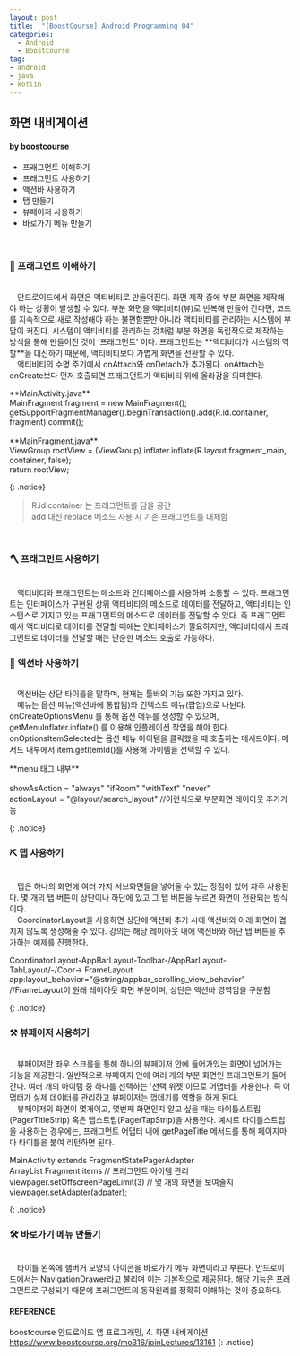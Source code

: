 ```yaml
---
layout: post
title:  "[BoostCourse] Android Programming 04"
categories:
  - Android
  - BoostCourse
tag:
- android 
- java
- kotlin
---
```


## 화면 내비게이션
#### by boostcourse

* 프래그먼트 이해하기
* 프래그먼트 사용하기
* 액션바 사용하기
* 탭 만들기
* 뷰페이저 사용하기
* 바로가기 메뉴 만들기

<br>

### 🔑 프래그먼트 이해하기
<br>
　안드로이드에서 화면은 액티비티로 만들어진다. 화면 제작 중에 부분 화면을 제작해야 하는 상황이 발생할 수 있다. 부분 화면을 액티비티(뷰)로 반복해 만들어 간다면, 코드를 지속적으로 새로 작성해야 하는 불편함뿐만 아니라 액티비티를 관리하는 시스템에 부담이 커진다. 시스템이 액티비티를 관리하는 것처럼 부분 화면을 독립적으로 제작하는 방식을 통해 만들어진 것이 '프래그먼트' 이다. 프래그먼트는 **액티비티가 시스템의 역할**을 대신하기 때문에, 액티비티보다 가볍게 화면을 전환할 수 있다. 
<br>
　액티비티의 수명 주기에서 onAttach와 onDetach가 추가된다. onAttach는 onCreate보다 먼저 호출되면 프래그먼트가 액티비티 위에 올라감을 의미한다. 

<p>
**MainActivity.java** <br>
MainFragment fragment = new MainFragment(); <br>
getSupportFragmentManager().beginTransaction().add(R.id.container, fragment).commit(); <br>
<br>
**MainFragment.java** <br>
ViewGroup rootView = (ViewGroup) inflater.inflate(R.layout.fragment_main, container, false); <br>
return rootView; <br>
</p>
{: .notice}


  > R.id.container 는 프래그먼트를 담을 공간 <br> add 대신 replace 메소드 사용 시 기존 프래그먼트를 대체함

<br>

### 🪓 프래그먼트 사용하기
<br>
　액티비티와 프래그먼트는 메소드와 인터페이스를 사용하여 소통할 수 있다. 프래그먼트는 인터페이스가 구현된 상위 액티비티의 메소드로 데이터를 전달하고, 액티비티는 인스턴스로 가지고 있는 프래그먼트의 메소드로 데이터를 전달할 수 있다. 즉 프래그먼트에서 액티비티로 데이터를 전달할 때에는 인터페이스가 필요하지만, 액티비티에서 프래그먼트로 데이터를 전달할 때는 단순한 메소드 호출로 가능하다.

<br>

### 🔨 액션바 사용하기
<br>
　액션바는 상단 타이틀을 말하며, 현재는 툴바의 기능 또한 가지고 있다.
<br>
　메뉴는 옵션 메뉴(액션바에 통합됨)와 컨텍스트 메뉴(팝업)으로 나뉜다. onCreateOptionsMenu 를 통해 옵션 메뉴를 생성할 수 있으며, getMenuInflater.inflate() 를 이용해 인플레이션 작업을 해야 한다. onOptionsItemSelected는 옵션 메뉴 아이템을 클릭했을 때 호출하는 메서드이다. 메서드 내부에서 item.getItemId()를 사용해 아이템을 선택할 수 있다. 

<p>
**menu 태그 내부** <br>
<item id, title, icon, app:showAsAction, app:actionLayout> <br>
showAsAction = "always" "ifRoom" "withText" "never" <br>
actionLayout = "@layout/search_layout" //이런식으로 부분화면 레이아웃 추가가능 <br>
</p>
{: .notice}

<br>

### ⛏ 탭 사용하기
<br>
　탭은 하나의 화면에 여러 가지 서브화면들을 넣어둘 수 있는 장점이 있어 자주 사용된다. 몇 개의 탭 버튼이 상단이나 하단에 있고 그 탭 버튼을 누르면 화면이 전환되는 방식이다.
<br>
　CoordinatorLayout을 사용하면 상단에 액션바 추가 시에 액션바와 아래 화면이 겹치지 않도록 생성해줄 수 있다. 강의는 해당 레이아웃 내에 액션바와 하단 탭 버튼을 추가하는 예제를 진행한다.

<p>
CoordinatorLayout-AppBarLayout-Toolbar-/AppBarLayout-TabLayout/-/Coor-> FrameLayout <br>
app:layout_behavior="@string/appbar_scrolling_view_behavior" //FrameLayout이 원래 레이아웃 화면 부분이며, 상단은 액션바 영역임을 구분함 <br>
</p>
{: .notice}

<br>

### ⚒ 뷰페이저 사용하기
<br>
　뷰페이저란 좌우 스크롤을 통해 하나의 뷰페이저 안에 들어가있는 화면이 넘어가는 기능을 제공한다. 일반적으로 뷰페이지 안에 여러 개의 부분 화면인 프래그먼트가 들어간다. 여러 개의 아이템 중 하나를 선택하는 '선택 위젯'이므로 어댑터를 사용한다. 즉 어댑터가 실제 데이터를 관리하고 뷰페이저는 껍데기를 역할을 하게 된다.
<br>
　뷰페이저의 화면이 몇개이고, 몇번째 화면인지 알고 싶을 때는 타이틀스트립(PagerTitleStrip) 혹은 탭스트립(PagerTapStrip)을 사용한다. 예시로 타이틀스트립을 사용하는 경우에는, 프래그먼트 어댑터 내에 getPageTitle 메서드를 통해 페이지마다 타이틀을 붙여 리턴하면 된다.

<p>
MainActivity extends FragmentStatePagerAdapter <br>
ArrayList Fragment items // 프래그먼트 아이템 관리 <br>
viewpager.setOffscreenPageLimit(3) // 몇 개의 화면을 보여줄지 <br>
viewpager.setAdapter(adpater); <br>
</p>
{: .notice}

<br>

### 🛠 바로가기 메뉴 만들기
<br>
　타이틀 왼쪽에 햄버거 모양의 아이콘을 바로가기 메뉴 화면이라고 부른다. 안드로이드에서는 NavigationDrawer라고 불리며 이는 기본적으로 제공된다. 해당 기능은 프래그먼트로 구성되기 때문에 프래그먼트의 동작원리를 정확히 이해하는 것이 중요하다. 

<br>

#### REFERENCE
boostcourse 안드로이드 앱 프로그래밍, 4. 화면 내비게이션 <br>
https://www.boostcourse.org/mo316/joinLectures/13161
{: .notice}